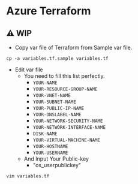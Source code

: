 # Azure Terraform

## :warning: WIP

+ Copy var file of Terraform from Sample var file.

```
cp -a variables.tf.sample variables.tf
```

+ Edit var file
    + You need to fill this list perfectly.
        + `YOUR-NAME`
        + `YOUR-RESOURCE-GROUP-NAME`
        + `YOUR-VNET-NAME`
        + `YOUR-SUBNET-NAME`
        + `YOUR-PUBLIC-IP-NAME`
        + `YOUR-DNSLABEL-NAME`
        + `YOUR-NETWORK-SECURITY-NAME`
        + `YOUR-NETWORK-INTERFACE-NAME`
        + `DISK-NAME`
        + `YOUR-VIRTUAL-MACHINE-NAME`
        + `YOUR-HOSTNAME`
        + `YOUR-USERNAME`
    + And Input Your Public-key 
        + "os_userpublickey"

```
vim variables.tf
```

